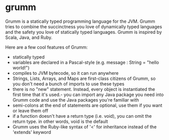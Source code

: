 # grumm
Grumm is a statically typed programming language for the JVM. Grumm tries to combine the succinctness you love of dynamically typed languages and the safety you love of statically typed languages. Grumm is inspired by Scala, Java, and Ruby.

Here are a few cool features of Grumm:

- statically typed
- variables are declared in a Pascal-style (e.g.  message : String = "hello world!")
- compiles to JVM bytecode, so it can run anywhere
- Strings, Lists, Arrays, and Maps are first-class citizens of Grumm, so you don't need a bunch of imports to use these types
- there is no "new" statement. Instead, every object is instantiated the first time that it's used.- you can import any Java package you need into Grumm code and use the Java packages you're familiar with
- semi-colons at the end of statements are optional, use them if you want or leave them off
- if a function doesn't have a return type (i.e. void), you can omit the return type. in other words, void is the default
- Grumm uses the Ruby-like syntax of '<' for inheritance instead of the 'extends' keyword